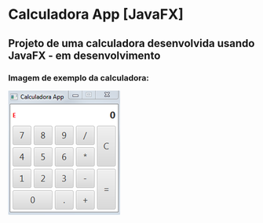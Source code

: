 # Calculadora App [JavaFX]

## Projeto de uma calculadora desenvolvida usando JavaFX - em desenvolvimento

### Imagem de exemplo da calculadora:

![Calculadora](https://github.com/RafaelSouzaValle/CalculadoraJavaFX/blob/master/src/main/resources/scr_stages/ca48c81.png)
